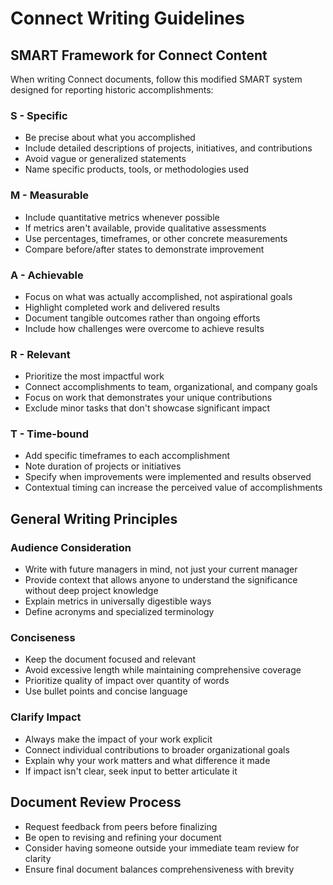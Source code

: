 # Connect Writing Guidelines

## SMART Framework for Connect Content

When writing Connect documents, follow this modified SMART system designed for reporting historic accomplishments:

### S - Specific
- Be precise about what you accomplished
- Include detailed descriptions of projects, initiatives, and contributions
- Avoid vague or generalized statements
- Name specific products, tools, or methodologies used

### M - Measurable
- Include quantitative metrics whenever possible
- If metrics aren't available, provide qualitative assessments
- Use percentages, timeframes, or other concrete measurements
- Compare before/after states to demonstrate improvement

### A - Achievable
- Focus on what was actually accomplished, not aspirational goals
- Highlight completed work and delivered results
- Document tangible outcomes rather than ongoing efforts
- Include how challenges were overcome to achieve results

### R - Relevant
- Prioritize the most impactful work
- Connect accomplishments to team, organizational, and company goals
- Focus on work that demonstrates your unique contributions
- Exclude minor tasks that don't showcase significant impact

### T - Time-bound
- Add specific timeframes to each accomplishment
- Note duration of projects or initiatives
- Specify when improvements were implemented and results observed
- Contextual timing can increase the perceived value of accomplishments

## General Writing Principles

### Audience Consideration
- Write with future managers in mind, not just your current manager
- Provide context that allows anyone to understand the significance without deep project knowledge
- Explain metrics in universally digestible ways
- Define acronyms and specialized terminology

### Conciseness
- Keep the document focused and relevant
- Avoid excessive length while maintaining comprehensive coverage
- Prioritize quality of impact over quantity of words
- Use bullet points and concise language

### Clarify Impact
- Always make the impact of your work explicit
- Connect individual contributions to broader organizational goals
- Explain why your work matters and what difference it made
- If impact isn't clear, seek input to better articulate it

## Document Review Process
- Request feedback from peers before finalizing
- Be open to revising and refining your document
- Consider having someone outside your immediate team review for clarity
- Ensure final document balances comprehensiveness with brevity